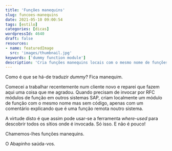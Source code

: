 ```yaml
---
title: 'Funções manequins'
slug: funcoes-manequins
date: 2021-05-10 09:00:54
tags: [estilo]
categories: [dicas]
wordpressId: 4640
draft: false
resources:
- name: featuredImage
  src: 'images/thumbnail.jpg'
keywords: ['dummy function module']
description: 'Cria funções manequins locais com o mesmo nome de funções chamadas por RFC noutros sistemas SAP.'
---
```

Como é que se há-de traduzir _dummy_? Fica manequim.

Comecei a trabalhar recentemente num cliente novo e reparei que fazem aqui uma coisa que me agradou. Quando precisam de invocar por RFC módulos de função em outros sistemas SAP, criam localmente um módulo de função com o mesmo nome mas sem código, apenas com um comentário explicando que é uma função remota noutro sistema.

A virtude disto é que assim pode usar-se a ferramenta _where-used_ para descobrir todos os sítios onde é invocada. Só isso. E não é pouco!

Chamemos-lhes funções manequins.

O Abapinho saúda-vos.
